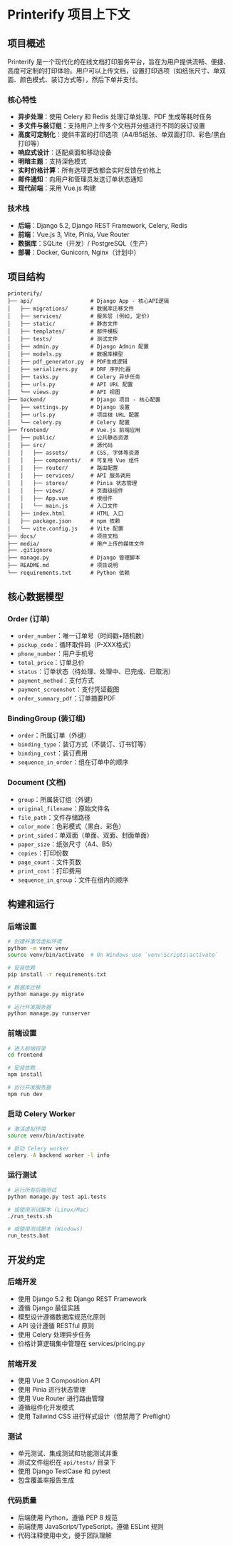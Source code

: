 # Printerify 项目上下文

## 项目概述

Printerify 是一个现代化的在线文档打印服务平台，旨在为用户提供流畅、便捷、高度可定制的打印体验。用户可以上传文档，设置打印选项（如纸张尺寸、单双面、颜色模式、装订方式等），然后下单并支付。

### 核心特性
- **异步处理**：使用 Celery 和 Redis 处理订单处理、PDF 生成等耗时任务
- **多文件与装订组**：支持用户上传多个文档并分组进行不同的装订设置
- **高度可定制化**：提供丰富的打印选项（A4/B5纸张、单双面打印、彩色/黑白打印等）
- **响应式设计**：适配桌面和移动设备
- **明暗主题**：支持深色模式
- **实时价格计算**：所有选项更改都会实时反馈在价格上
- **邮件通知**：向用户和管理员发送订单状态通知
- **现代前端**：采用 Vue.js 构建

### 技术栈
- **后端**：Django 5.2, Django REST Framework, Celery, Redis
- **前端**：Vue.js 3, Vite, Pinia, Vue Router
- **数据库**：SQLite（开发）/ PostgreSQL（生产）
- **部署**：Docker, Gunicorn, Nginx（计划中）

## 项目结构

```
printerify/
├── api/                  # Django App - 核心API逻辑
│   ├── migrations/       # 数据库迁移文件
│   ├── services/         # 服务层 (例如, 定价)
│   ├── static/           # 静态文件
│   ├── templates/        # 邮件模板
│   ├── tests/            # 测试文件
│   ├── admin.py          # Django Admin 配置
│   ├── models.py         # 数据库模型
│   ├── pdf_generator.py  # PDF生成逻辑
│   ├── serializers.py    # DRF 序列化器
│   ├── tasks.py          # Celery 异步任务
│   ├── urls.py           # API URL 配置
│   └── views.py          # API 视图
├── backend/              # Django 项目 - 核心配置
│   ├── settings.py       # Django 设置
│   ├── urls.py           # 项目根 URL 配置
│   └── celery.py         # Celery 配置
├── frontend/             # Vue.js 前端应用
│   ├── public/           # 公共静态资源
│   ├── src/              # 源代码
│   │   ├── assets/       # CSS, 字体等资源
│   │   ├── components/   # 可复用 Vue 组件
│   │   ├── router/       # 路由配置
│   │   ├── services/     # API 服务调用
│   │   ├── stores/       # Pinia 状态管理
│   │   ├── views/        # 页面级组件
│   │   ├── App.vue       # 根组件
│   │   └── main.js       # 入口文件
│   ├── index.html        # HTML 入口
│   ├── package.json      # npm 依赖
│   └── vite.config.js    # Vite 配置
├── docs/                 # 项目文档
├── media/                # 用户上传的媒体文件
├── .gitignore
├── manage.py             # Django 管理脚本
├── README.md             # 项目说明
└── requirements.txt      # Python 依赖
```

## 核心数据模型

### Order (订单)
- `order_number`：唯一订单号（时间戳+随机数）
- `pickup_code`：循环取件码（P-XXX格式）
- `phone_number`：用户手机号
- `total_price`：订单总价
- `status`：订单状态（待处理、处理中、已完成、已取消）
- `payment_method`：支付方式
- `payment_screenshot`：支付凭证截图
- `order_summary_pdf`：订单摘要PDF

### BindingGroup (装订组)
- `order`：所属订单（外键）
- `binding_type`：装订方式（不装订、订书钉等）
- `binding_cost`：装订费用
- `sequence_in_order`：组在订单中的顺序

### Document (文档)
- `group`：所属装订组（外键）
- `original_filename`：原始文件名
- `file_path`：文件存储路径
- `color_mode`：色彩模式（黑白、彩色）
- `print_sided`：单双面（单面、双面、封面单面）
- `paper_size`：纸张尺寸（A4、B5）
- `copies`：打印份数
- `page_count`：文件页数
- `print_cost`：打印费用
- `sequence_in_group`：文件在组内的顺序

## 构建和运行

### 后端设置
```bash
# 创建并激活虚拟环境
python -m venv venv
source venv/bin/activate  # On Windows use `venv\Scripts\activate`

# 安装依赖
pip install -r requirements.txt

# 数据库迁移
python manage.py migrate

# 运行开发服务器
python manage.py runserver
```

### 前端设置
```bash
# 进入前端目录
cd frontend

# 安装依赖
npm install

# 运行开发服务器
npm run dev
```

### 启动 Celery Worker
```bash
# 激活虚拟环境
source venv/bin/activate

# 启动 Celery worker
celery -A backend worker -l info
```

### 运行测试
```bash
# 运行所有后端测试
python manage.py test api.tests

# 或使用测试脚本 (Linux/Mac)
./run_tests.sh

# 或使用测试脚本 (Windows)
run_tests.bat
```

## 开发约定

### 后端开发
- 使用 Django 5.2 和 Django REST Framework
- 遵循 Django 最佳实践
- 模型设计遵循数据库规范化原则
- API 设计遵循 RESTful 原则
- 使用 Celery 处理异步任务
- 价格计算逻辑集中管理在 services/pricing.py

### 前端开发
- 使用 Vue 3 Composition API
- 使用 Pinia 进行状态管理
- 使用 Vue Router 进行路由管理
- 遵循组件化开发模式
- 使用 Tailwind CSS 进行样式设计（但禁用了 Preflight）

### 测试
- 单元测试、集成测试和功能测试并重
- 测试文件组织在 `api/tests/` 目录下
- 使用 Django TestCase 和 pytest
- 包含覆盖率报告生成

### 代码质量
- 后端使用 Python，遵循 PEP 8 规范
- 前端使用 JavaScript/TypeScript，遵循 ESLint 规则
- 代码注释使用中文，便于团队理解